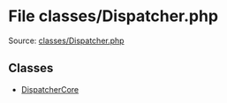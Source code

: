 File classes/Dispatcher.php
=========

Source: [classes/Dispatcher.php](https://github.com/PrestaShop/PrestaShop/blob/1.5.6.0/classes/Dispatcher.php)


Classes
-------

* [DispatcherCore](class.DispatcherCore.md)


